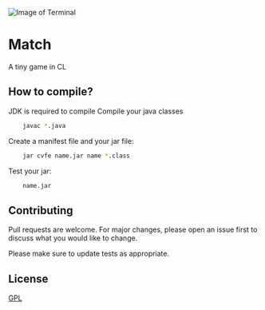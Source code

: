 
![Image of Terminal](https://w7.pngwing.com/pngs/699/658/png-transparent-bash-gnu-compiler-collection-terminal-linux-angle-rectangle-os-x.png)
# Match
 A tiny game in CL

## How to compile?
JDK is required to compile
Compile your java classes
```bash
    javac *.java
```
Create a manifest file and your jar file:
```bash
    jar cvfe name.jar name *.class
```
Test your jar:
```bash
    name.jar
```


## Contributing
Pull requests are welcome. For major changes, please open an issue first to discuss what you would like to change.

Please make sure to update tests as appropriate.
 ## License
[GPL](https://www.gnu.org/licenses/gpl-3.0.html) 